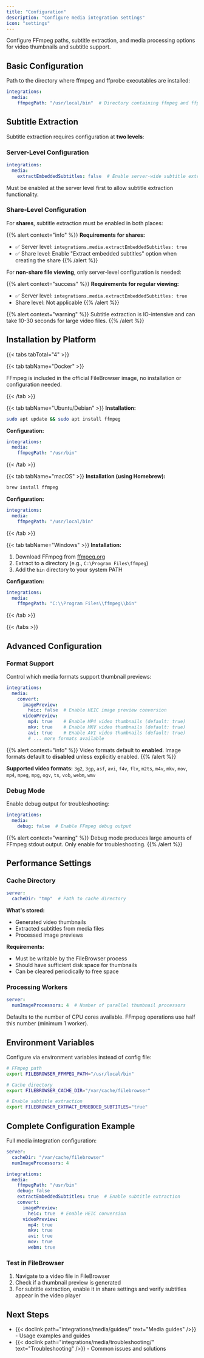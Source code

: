 ```yaml
---
title: "Configuration"
description: "Configure media integration settings"
icon: "settings"
---
```


Configure FFmpeg paths, subtitle extraction, and media processing options for video thumbnails and subtitle support.

## Basic Configuration

Path to the directory where ffmpeg and ffprobe executables are installed:

```yaml
integrations:
  media:
    ffmpegPath: "/usr/local/bin"  # Directory containing ffmpeg and ffprobe
```

## Subtitle Extraction

Subtitle extraction requires configuration at **two levels**:

### Server-Level Configuration

```yaml
integrations:
  media:
    extractEmbeddedSubtitles: false  # Enable server-wide subtitle extraction
```

Must be enabled at the server level first to allow subtitle extraction functionality.

### Share-Level Configuration

For **shares**, subtitle extraction must be enabled in both places:

{{% alert context="info" %}}
**Requirements for shares:**
- ✅ Server level: `integrations.media.extractEmbeddedSubtitles: true`
- ✅ Share level: Enable "Extract embedded subtitles" option when creating the share
{{% /alert %}}

For **non-share file viewing**, only server-level configuration is needed:

{{% alert context="success" %}}
**Requirements for regular viewing:**
- ✅ Server level: `integrations.media.extractEmbeddedSubtitles: true`
- Share level: Not applicable
{{% /alert %}}

{{% alert context="warning" %}}
Subtitle extraction is IO-intensive and can take 10-30 seconds for large video files.
{{% /alert %}}

## Installation by Platform

{{< tabs tabTotal="4" >}}

{{< tab tabName="Docker" >}}

FFmpeg is included in the official FileBrowser image, no installation or configuration needed.

{{< /tab >}}

{{< tab tabName="Ubuntu/Debian" >}}
**Installation:**
```bash
sudo apt update && sudo apt install ffmpeg
```

**Configuration:**
```yaml
integrations:
  media:
    ffmpegPath: "/usr/bin"
```
{{< /tab >}}

{{< tab tabName="macOS" >}}
**Installation (using Homebrew):**
```bash
brew install ffmpeg
```

**Configuration:**
```yaml
integrations:
  media:
    ffmpegPath: "/usr/local/bin"
```
{{< /tab >}}

{{< tab tabName="Windows" >}}
**Installation:**
1. Download FFmpeg from [ffmpeg.org](https://ffmpeg.org/download.html)
2. Extract to a directory (e.g., `C:\Program Files\ffmpeg`)
3. Add the `bin` directory to your system PATH

**Configuration:**
```yaml
integrations:
  media:
    ffmpegPath: "C:\\Program Files\\ffmpeg\\bin"
```
{{< /tab >}}

{{< /tabs >}}

## Advanced Configuration

### Format Support

Control which media formats support thumbnail previews:

```yaml
integrations:
  media:
    convert:
      imagePreview:
        heic: false  # Enable HEIC image preview conversion
      videoPreview:
        mp4: true    # Enable MP4 video thumbnails (default: true)
        mkv: true    # Enable MKV video thumbnails (default: true)
        avi: true    # Enable AVI video thumbnails (default: true)
        # ... more formats available
```

{{% alert context="info" %}}
Video formats default to **enabled**. Image formats default to **disabled** unless explicitly enabled.
{{% /alert %}}

**Supported video formats:**
`3g2`, `3gp`, `asf`, `avi`, `f4v`, `flv`, `m2ts`, `m4v`, `mkv`, `mov`, `mp4`, `mpeg`, `mpg`, `ogv`, `ts`, `vob`, `webm`, `wmv`

### Debug Mode

Enable debug output for troubleshooting:

```yaml
integrations:
  media:
    debug: false  # Enable FFmpeg debug output
```

{{% alert context="warning" %}}
Debug mode produces large amounts of FFmpeg stdout output. Only enable for troubleshooting.
{{% /alert %}}

## Performance Settings

### Cache Directory

```yaml
server:
  cacheDir: "tmp"  # Path to cache directory
```

**What's stored:**
- Generated video thumbnails
- Extracted subtitles from media files
- Processed image previews

**Requirements:**
- Must be writable by the FileBrowser process
- Should have sufficient disk space for thumbnails
- Can be cleared periodically to free space

### Processing Workers

```yaml
server:
  numImageProcessors: 4  # Number of parallel thumbnail processors
```

Defaults to the number of CPU cores available. FFmpeg operations use half this number (minimum 1 worker).

## Environment Variables

Configure via environment variables instead of config file:

```bash
# FFmpeg path
export FILEBROWSER_FFMPEG_PATH="/usr/local/bin"

# Cache directory
export FILEBROWSER_CACHE_DIR="/var/cache/filebrowser"

# Enable subtitle extraction
export FILEBROWSER_EXTRACT_EMBEDDED_SUBTITLES="true"
```

## Complete Configuration Example

Full media integration configuration:

```yaml
server:
  cacheDir: "/var/cache/filebrowser"
  numImageProcessors: 4

integrations:
  media:
    ffmpegPath: "/usr/bin"
    debug: false
    extractEmbeddedSubtitles: true  # Enable subtitle extraction
    convert:
      imagePreview:
        heic: true  # Enable HEIC conversion
      videoPreview:
        mp4: true
        mkv: true
        avi: true
        mov: true
        webm: true
```

### Test in FileBrowser

1. Navigate to a video file in FileBrowser
2. Check if a thumbnail preview is generated
3. For subtitle extraction, enable it in share settings and verify subtitles appear in the video player

## Next Steps

- {{< doclink path="integrations/media/guides/" text="Media guides" />}} - Usage examples and guides
- {{< doclink path="integrations/media/troubleshooting/" text="Troubleshooting" />}} - Common issues and solutions
